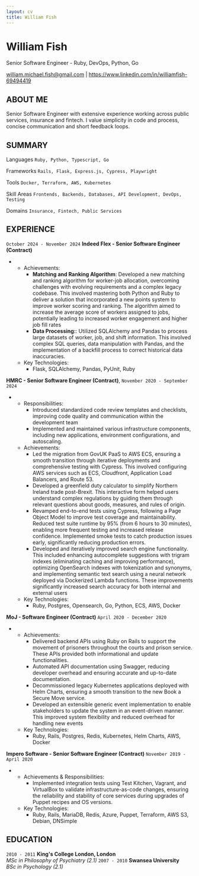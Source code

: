 ```yaml
---
layout: cv
title: William Fish
---
```


# William Fish
Senior Software Engineer - Ruby, DevOps, Python, Go 

<div id="webaddress">
  <a href="mailto:william.michael.fish@gmail.com">william.michael.fish@gmail.com</a> |
  <a href="https://www.linkedin.com/in/williamfish-69494419">https://www.linkedin.com/in/williamfish-69494419</a>
</div>

## ABOUT ME

Senior Software Engineer with extensive experience working across public services, insurance and fintech. I value simplicity in code and process, concise communication and short feedback loops.

## SUMMARY

Languages
`Ruby, Python, Typescript, Go`

Frameworks
`Rails, Flask, Express.js, Cypress, Playwright`

Tools
`Docker, Terraform, AWS, Kubernetes`

Skill Areas
`Frontends, Backends, Databases, API Development, DevOps, Testing`

Domains
`Insurance, Fintech, Public Services`

## EXPERIENCE

`October 2024 - November 2024`
**Indeed Flex - Senior Software Engineer (Contract)**

- 
    - Achievements:
      - **Matching and Ranking Algorithm**: Developed a new matching and ranking algorithm for worker-job allocation, overcoming challenges with evolving requirements and a complex legacy codebase. This involved mastering both Python and Ruby to deliver a solution that incorporated a new points system to improve worker scoring and ranking. The algorithm aimed to increase the average score of workers assigned to jobs, potentially leading to increased worker engagement and higher job fill rates
      - **Data Processing:**: Utilized SQLAlchemy and Pandas to process large datasets of worker, job, and shift information. This involved complex SQL queries, data manipulation with Pandas, and the implementation of a backfill process to correct historical data inaccuracies.
    - Key Technologies:
      - Flask, SQLAlchemy, Pandas, PyUnit, Ruby

**HMRC - Senior Software Engineer (Contract)**, 
`November 2020 - September 2024`  

- 
    - Responsibilities:
      - Introduced standardized code review templates and checklists, improving code quality and communication within the development team
      - Implemented and maintained various infrastructure components, including new applications, environment configurations, and autoscaling.
    - Achievements:
      - Led the migration from GovUK PaaS to AWS ECS, ensuring a smooth transition through iterative deployments and comprehensive testing with Cypress. This involved configuring AWS services such as ECS, Cloudfront, Application Load Balancers, and Route 53.
      - Developed a greenfield duty calculator to simplify Northern Ireland trade post-Brexit. This interactive form helped users understand complex regulations by guiding them through relevant questions about goods, measures, and rules of origin.
      - Revamped end-to-end tests using Cypress, following a Page Object Model to improve test coverage and maintainability. Reduced test suite runtime by 95% (from 6 hours to 30 minutes), enabling more frequent testing and increased release confidence. Implemented smoke tests to catch production issues early, significantly reducing production errors.
      - Developed and iteratively improved search engine functionality. This included enhancing autocomplete suggestions with trigram indexes (eliminating caching and improving performance), optimizing OpenSearch indexes with tokenization and synonyms, and implementing semantic text search using a neural network deployed via Dockerized Lambda functions. These improvements significantly increased search accuracy for both internal and external users
    - Key Technologies:
      - Ruby, Postgres, Opensearch, Go, Python, ECS, AWS, Docker

**MoJ - Software Engineer (Contract)**
`April 2020 - December 2020`  

-  
     - Achievements:
       - Delivered backend APIs using Ruby on Rails to support the movement of prisoners throughout the courts and prison service. These APIs provided both informational and update functionalities.
       - Automated API documentation using Swagger, reducing developer overhead and ensuring accurate and up-to-date documentation.
       - Decommissioned legacy Kubernetes applications deployed with Helm Charts, ensuring a smooth transition to the new Book a Secure Move service.
       - Developed an extensible generic event implementation to enable stakeholders to update the system in an event-driven manner. This improved system flexibility and reduced overhead for handling new events
     - Key Technologies:
       - Ruby, Rails, Postgres, Redis, Kubernetes, Helm Charts, AWS, Docker

**Impero Software - Senior Software Engineer (Contract)**
`November 2019 - April 2020`  

- 
    - Achievements & Responsibilities:
      - Implemented integration tests using Test Kitchen, Vagrant, and VirtualBox to validate infrastructure-as-code changes, ensuring the reliability and stability of core services during upgrades of Puppet recipes and OS versions.
    - Key Technologies:
      - Ruby, Rails, MariaDB, Redis, Azure, Puppet, Terraform, AWS S3, Debian, DNSimple

## EDUCATION

`2010 - 2011`
**King's College London, London**  
*MSc in Philosophy of Psychiatry (2.1)*
`2007 - 2010`
**Swansea University**  
*BSc in Psychology (2.1)*
